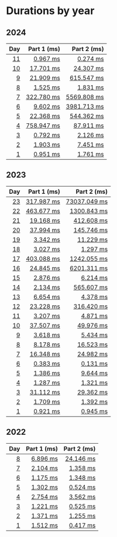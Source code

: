 # Durations by year

## 2024

|                                        Day |                         Part 1 (ms) |                          Part 2 (ms) |
| -----------------------------------------: | ----------------------------------: | -----------------------------------: |
| [11](https://adventofcode.com/2024/day/11) |  [0.967 ms](src/aoc/_2024/day11.py) |   [0.274 ms](src/aoc/_2024/day11.py) |
| [10](https://adventofcode.com/2024/day/10) | [17.701 ms](src/aoc/_2024/day10.py) |  [24.307 ms](src/aoc/_2024/day10.py) |
|   [9](https://adventofcode.com/2024/day/9) |  [21.909 ms](src/aoc/_2024/day9.py) |  [615.547 ms](src/aoc/_2024/day9.py) |
|   [8](https://adventofcode.com/2024/day/8) |   [1.525 ms](src/aoc/_2024/day8.py) |    [1.831 ms](src/aoc/_2024/day8.py) |
|   [7](https://adventofcode.com/2024/day/7) | [322.780 ms](src/aoc/_2024/day7.py) | [5569.808 ms](src/aoc/_2024/day7.py) |
|   [6](https://adventofcode.com/2024/day/6) |   [9.602 ms](src/aoc/_2024/day6.py) | [3981.713 ms](src/aoc/_2024/day6.py) |
|   [5](https://adventofcode.com/2024/day/5) |  [22.368 ms](src/aoc/_2024/day5.py) |  [544.362 ms](src/aoc/_2024/day5.py) |
|   [4](https://adventofcode.com/2024/day/4) | [758.947 ms](src/aoc/_2024/day4.py) |   [87.911 ms](src/aoc/_2024/day4.py) |
|   [3](https://adventofcode.com/2024/day/3) |   [0.792 ms](src/aoc/_2024/day3.py) |    [2.126 ms](src/aoc/_2024/day3.py) |
|   [2](https://adventofcode.com/2024/day/2) |   [1.903 ms](src/aoc/_2024/day2.py) |    [7.451 ms](src/aoc/_2024/day2.py) |
|   [1](https://adventofcode.com/2024/day/1) |   [0.951 ms](src/aoc/_2024/day1.py) |    [1.761 ms](src/aoc/_2024/day1.py) |

## 2023

|                                        Day |                          Part 1 (ms) |                            Part 2 (ms) |
| -----------------------------------------: | -----------------------------------: | -------------------------------------: |
| [23](https://adventofcode.com/2023/day/23) | [317.987 ms](src/aoc/_2023/day23.py) | [73037.049 ms](src/aoc/_2023/day23.py) |
| [22](https://adventofcode.com/2023/day/22) | [463.677 ms](src/aoc/_2023/day22.py) |  [1300.843 ms](src/aoc/_2023/day22.py) |
| [21](https://adventofcode.com/2023/day/21) |  [19.168 ms](src/aoc/_2023/day21.py) |   [412.608 ms](src/aoc/_2023/day21.py) |
| [20](https://adventofcode.com/2023/day/20) |  [37.994 ms](src/aoc/_2023/day20.py) |   [145.746 ms](src/aoc/_2023/day20.py) |
| [19](https://adventofcode.com/2023/day/19) |   [3.342 ms](src/aoc/_2023/day19.py) |    [11.229 ms](src/aoc/_2023/day19.py) |
| [18](https://adventofcode.com/2023/day/18) |   [3.027 ms](src/aoc/_2023/day18.py) |     [1.297 ms](src/aoc/_2023/day18.py) |
| [17](https://adventofcode.com/2023/day/17) | [403.088 ms](src/aoc/_2023/day17.py) |  [1242.055 ms](src/aoc/_2023/day17.py) |
| [16](https://adventofcode.com/2023/day/16) |  [24.845 ms](src/aoc/_2023/day16.py) |  [6201.311 ms](src/aoc/_2023/day16.py) |
| [15](https://adventofcode.com/2023/day/15) |   [2.876 ms](src/aoc/_2023/day15.py) |     [6.214 ms](src/aoc/_2023/day15.py) |
| [14](https://adventofcode.com/2023/day/14) |   [2.134 ms](src/aoc/_2023/day14.py) |   [565.607 ms](src/aoc/_2023/day14.py) |
| [13](https://adventofcode.com/2023/day/13) |   [6.654 ms](src/aoc/_2023/day13.py) |     [4.378 ms](src/aoc/_2023/day13.py) |
| [12](https://adventofcode.com/2023/day/12) |  [23.228 ms](src/aoc/_2023/day12.py) |   [316.420 ms](src/aoc/_2023/day12.py) |
| [11](https://adventofcode.com/2023/day/11) |   [3.207 ms](src/aoc/_2023/day11.py) |     [4.871 ms](src/aoc/_2023/day11.py) |
| [10](https://adventofcode.com/2023/day/10) |  [37.507 ms](src/aoc/_2023/day10.py) |    [49.976 ms](src/aoc/_2023/day10.py) |
|   [9](https://adventofcode.com/2023/day/9) |    [3.618 ms](src/aoc/_2023/day9.py) |      [5.434 ms](src/aoc/_2023/day9.py) |
|   [8](https://adventofcode.com/2023/day/8) |    [8.178 ms](src/aoc/_2023/day8.py) |     [16.523 ms](src/aoc/_2023/day8.py) |
|   [7](https://adventofcode.com/2023/day/7) |   [16.348 ms](src/aoc/_2023/day7.py) |     [24.982 ms](src/aoc/_2023/day7.py) |
|   [6](https://adventofcode.com/2023/day/6) |    [0.383 ms](src/aoc/_2023/day6.py) |      [0.131 ms](src/aoc/_2023/day6.py) |
|   [5](https://adventofcode.com/2023/day/5) |    [1.386 ms](src/aoc/_2023/day5.py) |      [9.644 ms](src/aoc/_2023/day5.py) |
|   [4](https://adventofcode.com/2023/day/4) |    [1.287 ms](src/aoc/_2023/day4.py) |      [1.321 ms](src/aoc/_2023/day4.py) |
|   [3](https://adventofcode.com/2023/day/3) |   [31.112 ms](src/aoc/_2023/day3.py) |     [29.362 ms](src/aoc/_2023/day3.py) |
|   [2](https://adventofcode.com/2023/day/2) |    [1.709 ms](src/aoc/_2023/day2.py) |      [1.392 ms](src/aoc/_2023/day2.py) |
|   [1](https://adventofcode.com/2023/day/1) |    [0.921 ms](src/aoc/_2023/day1.py) |      [0.945 ms](src/aoc/_2023/day1.py) |

## 2022

|                                      Day |                       Part 1 (ms) |                        Part 2 (ms) |
| ---------------------------------------: | --------------------------------: | ---------------------------------: |
| [8](https://adventofcode.com/2022/day/8) | [6.896 ms](src/aoc/_2022/day8.py) | [24.146 ms](src/aoc/_2022/day8.py) |
| [7](https://adventofcode.com/2022/day/7) | [2.104 ms](src/aoc/_2022/day7.py) |  [1.358 ms](src/aoc/_2022/day7.py) |
| [6](https://adventofcode.com/2022/day/6) | [1.175 ms](src/aoc/_2022/day6.py) |  [1.348 ms](src/aoc/_2022/day6.py) |
| [5](https://adventofcode.com/2022/day/5) | [1.302 ms](src/aoc/_2022/day5.py) |  [0.524 ms](src/aoc/_2022/day5.py) |
| [4](https://adventofcode.com/2022/day/4) | [2.754 ms](src/aoc/_2022/day4.py) |  [3.562 ms](src/aoc/_2022/day4.py) |
| [3](https://adventofcode.com/2022/day/3) | [1.221 ms](src/aoc/_2022/day3.py) |  [0.525 ms](src/aoc/_2022/day3.py) |
| [2](https://adventofcode.com/2022/day/2) | [1.371 ms](src/aoc/_2022/day2.py) |  [1.255 ms](src/aoc/_2022/day2.py) |
| [1](https://adventofcode.com/2022/day/1) | [1.512 ms](src/aoc/_2022/day1.py) |  [0.417 ms](src/aoc/_2022/day1.py) |
